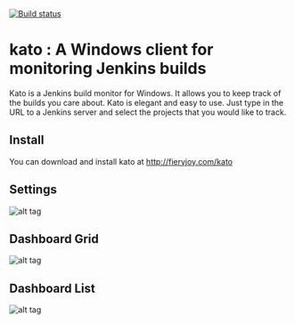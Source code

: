 [![Build status](https://ci.appveyor.com/api/projects/status/98vomkkdrwydhmjj?svg=true)](https://ci.appveyor.com/project/DavidRogers/kato)

# kato : A Windows client for monitoring Jenkins builds
Kato is a Jenkins build monitor for Windows. It allows you to keep track of the builds you care about.
Kato is elegant and easy to use. Just type in the URL to a Jenkins server and select the projects that you would like to track.

## Install
You can download and install kato at http://fieryjoy.com/kato

## Settings 
![alt tag](https://raw.githubusercontent.com/aliozgur/kato/master/media/Settings_02.png)

## Dashboard Grid
![alt tag](https://raw.githubusercontent.com/aliozgur/kato/master/media/dashbaord_00.png)

## Dashboard List
![alt tag](https://raw.githubusercontent.com/aliozgur/kato/master/media/Dashbaord_01.png)
